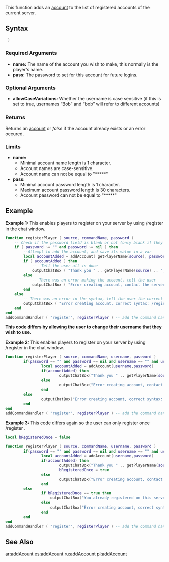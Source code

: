 This function adds an [account](/docs/account.md "wikilink") to the list of registered accounts of the current server.

Syntax
------

``` lua
 )
```

### Required Arguments

-   **name:** The name of the account you wish to make, this normally is the player's name.
-   **pass:** The password to set for this account for future logins.

### Optional Arguments

-   **allowCaseVariations:** Whether the username is case sensitive (if this is set to true, usernames “Bob” and “bob” will refer to different accounts)

### Returns

Returns an [account](/docs/account.md "wikilink") or *false* if the account already exists or an error occured.

### Limits

-   **name:**
    -   Minimal account name length is 1 character.
    -   Account names are case-sensitive.
    -   Account name can not be equal to "\*\*\*\*\*"
-   **pass:**
    -   Minimal account password length is 1 character.
    -   Maximum account password length is 30 characters.
    -   Account password can not be equal to "\*\*\*\*\*"

Example
-------

**Example 1:** This enables players to register on your server by using /register <password> in the chat window.

``` lua
function registerPlayer ( source, commandName, password )
    -- Check if the password field is blank or not (only blank if they didnt enter one)
    if ( password ~= "" and password ~= nil ) then
        --Attempt to add the account, and save its value in a var
        local accountAdded = addAccount( getPlayerName(source), password )
        if ( accountAdded ) then
            --  Tell the user all is done
            outputChatBox ( "Thank you " .. getPlayerName(source) .. ", you're now registed, you can login with /login", source )
        else
            -- There was an error making the account, tell the user
            outputChatBox ( "Error creating account, contact the server admin", source )
        end
    else
        -- There was an error in the syntax, tell the user the correct syntax.
        outputChatBox ( "Error creating account, correct syntax: /register <password>", source )
    end
end
addCommandHandler ( "register", registerPlayer ) -- add the command handler
```

**This code differs by allowing the user to change their username that they wish to use.**

**Example 2:** This enables players to register on your server by using /register <username> <password> in the chat window.

``` lua
function registerPlayer ( source, commandName, username, password )
        if(password ~= "" and password ~= nil and username ~= "" and username ~= nil) then
                local accountAdded = addAccount(username,password)
                if(accountAdded) then
                        outputChatBox("Thank you " .. getPlayerName(source) .. ", you're now registed, you can login with /login",source)
                else
                        outputChatBox("Error creating account, contact the server admin.",source)
                end
        else
                outputChatBox("Error creating account, correct syntax: /register <nick> <pass>",source)
        end
end
addCommandHandler ( "register", registerPlayer ) -- add the command handler
```

**Example 3:** This code differs again so the user can only register once /register <username> <password>.

``` lua
local bRegisteredOnce = false

function registerPlayer ( source, commandName, username, password )
        if(password ~= "" and password ~= nil and username ~= "" and username ~= nil and bRegisteredOnce == false) then
                local accountAdded = addAccount(username,password)
                if(accountAdded) then
                        outputChatBox("Thank you " .. getPlayerName(source) .. ", you're now registed, you can login with /login",source)
                        bRegisteredOnce = true
                else
                        outputChatBox("Error creating account, contact the server admin.",source)
                end
        else
                if bRegisteredOnce == true then
                    outputChatBox("You already registered on this server!",source)
                else
                    outputChatBox("Error creating account, correct syntax: /register <nick> <pass>",source)
                end
        end
end
addCommandHandler ( "register", registerPlayer ) -- add the command handler
```

See Also
--------

[ar:addAcount](/docs/ar:addacount.md "wikilink") [es:addAcount](/es:addAcount.md "wikilink") [ru:addAccount](/ru:addAccount.md "wikilink") [pl:addAccount](/pl:addAccount.md "wikilink")
